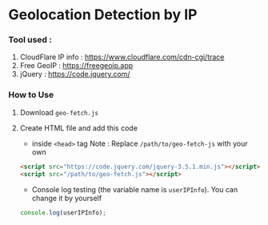 # Geolocation Detection by IP
### Tool used :
1. CloudFlare IP info : https://www.cloudflare.com/cdn-cgi/trace
1. Free GeoIP : https://freegeoip.app
1. jQuery : https://code.jquery.com/

### How to Use
1. Download `geo-fetch.js`
1. Create HTML file and add this code
    * inside `<head>` tag
    Note : Replace `/path/to/geo-fetch-js` with your own
    ```html
    <script src="https://code.jquery.com/jquery-3.5.1.min.js"></script>
    <script src="/path/to/geo-fetch.js"></script>
    ```
    
    * Console log testing (the variable name is `userIPInfo`). You can change it by yourself
    ```javascript
    console.log(userIPInfo);
    ```

